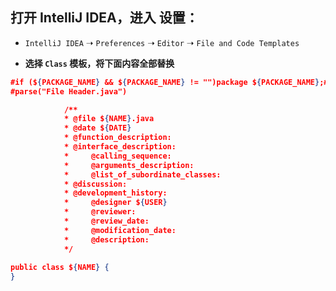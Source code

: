 ## **打开 IntelliJ IDEA**，进入 **设置**：

-  `IntelliJ IDEA` ➝ `Preferences` ➝ `Editor` ➝ `File and Code Templates`

- **选择 `Class` 模板，将下面内容全部替换**

```json
#if (${PACKAGE_NAME} && ${PACKAGE_NAME} != "")package ${PACKAGE_NAME};#end
#parse("File Header.java")

            /**
            * @file ${NAME}.java
			* @date ${DATE}
            * @function_description: 
			* @interface_description: 
			*     @calling_sequence: 
			*     @arguments_description: 
			*     @list_of_subordinate_classes: 
			* @discussion: 
			* @development_history: 
			*     @designer ${USER} 
			*     @reviewer: 
			*     @review_date: 
			*     @modification_date: 
			*     @description: 
            */
            
public class ${NAME} {
}

```

